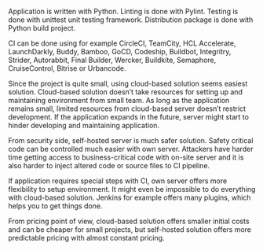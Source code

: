 Application is written with Python. Linting is done with Pylint. Testing is done with unittest unit testing framework. Distribution package is done with Python build project.

CI can be done using for example CircleCI, TeamCity, HCL Accelerate, LaunchDarkly, Buddy, Bamboo, GoCD, Codeship, Buildbot, Integritry, Strider, Autorabbit, Final Builder, Wercker, Buildkite, Semaphore, CruiseControl, Bitrise or Urbancode.

Since the project is quite small, using cloud-based solution seems easiest solution. Cloud-based solution doesn’t take resources for setting up and maintaining environment from small team. As long as the application remains small, limited resources from cloud-based server doesn’t restrict development. If the application expands in the future, server might start to hinder developing and maintaining application.

From security side, self-hosted server is much safer solution. Safety critical code can be controlled much easier with own server. Attackers have harder time getting access to business-critical code with on-site server and it is also harder to inject altered code or source files to CI pipeline.

If application requires special steps with CI, own server offers more flexibility to setup environment. It might even be impossible to do everything with cloud-based solution. Jenkins for example offers many plugins, which helps you to get things done.

From pricing point of view, cloud-based solution offers smaller initial costs and can be cheaper for small projects, but self-hosted solution offers more predictable pricing with almost constant pricing.
